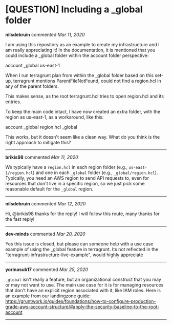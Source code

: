 # [QUESTION] Including a _global folder

**nilsdebruin** commented *Mar 11, 2020*

I am using this repository as an example to create my infrastructure and I am really appreciating it! 
In the documentation, it is mentioned that you could include a _global folder within the account folder perspective:

account
   _global
   us-east-1

When I run terragrunt plan from within the _global folder based on this set-up, terragrunt mentions ParentFileNotFound, could not find a region.hcl in any of the parent folders.

This makes sense, as the root terragrunt.hcl tries to open region.hcl and its entries.

To keep the main code intact, I have now created an extra folder, with the region as us-east-1, as a workaround, like this:

account
    _global
        region.hcl
        _global

This works, but it doesn't seem like a clean way. What do you think is the right approach to mitigate this? 
<br />
***


**brikis98** commented *Mar 11, 2020*

We typically have a `region.hcl` in each region folder (e.g., `us-east-1/region.hcl`) and one in each `_global` folder (e.g., `_global/region.hcl`). Typically, you need an AWS region to send API requests to, even for resources that don't live in a specific region, so we just pick some reasonable default for the `_global` region.
***

**nilsdebruin** commented *Mar 12, 2020*

Hi, @brikis98 thanks for the reply! I will follow this route, many thanks for the fast reply!
***

**dev-minds** commented *Mar 20, 2020*

Yes this issue is closed, but please can someone help with a use case example of using the _global feature in terragrunt.  Its not reflected in the "terragrunt-infrastructure-live-example", would highly appreciate 
***

**yorinasub17** commented *Mar 25, 2020*

`_global` isn't really a feature, but an organizational construct that you may or may not want to use. The main use case for it is for managing resources that don't have an explicit region associated with it, like IAM roles. Here is an example from our landingzone guide: https://gruntwork.io/guides/foundations/how-to-configure-production-grade-aws-account-structure/#apply-the-security-baseline-to-the-root-account
***

